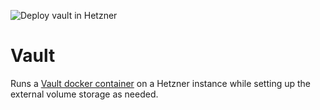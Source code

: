 ![Deploy vault in Hetzner](https://github.com/ackersonde/vault/workflows/Deploy%20vault%20in%20Hetzner/badge.svg)

# Vault
Runs a [Vault docker container](https://hub.docker.com/_/vault) on a Hetzner instance while setting up the external volume storage as needed.

